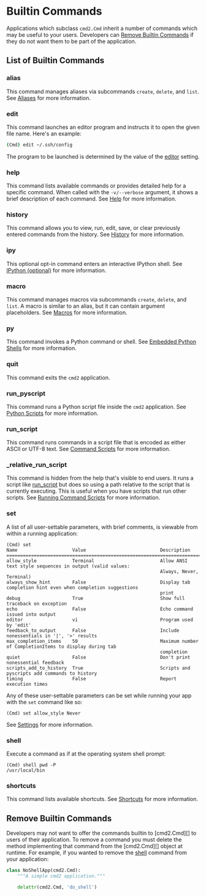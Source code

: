 # Builtin Commands

Applications which subclass `cmd2.Cmd` inherit a number of commands which may be useful to your users. Developers can [Remove Builtin Commands](#remove-builtin-commands) if they do not want them to be part of the application.

## List of Builtin Commands

### alias

This command manages aliases via subcommands `create`, `delete`, and `list`. See [Aliases](shortcuts_aliases_macros.md#aliases) for more information.

### edit

This command launches an editor program and instructs it to open the given file name. Here's an example:

```sh
(Cmd) edit ~/.ssh/config
```

The program to be launched is determined by the value of the [editor](settings.md#editor) setting.

### help

This command lists available commands or provides detailed help for a specific command. When called with the `-v/--verbose` argument, it shows a brief description of each command. See [Help](help.md) for more information.

### history

This command allows you to view, run, edit, save, or clear previously entered commands from the history. See [History](history.md) for more information.

### ipy

This optional opt-in command enters an interactive IPython shell. See [IPython (optional)](./embedded_python_shells.md#ipython-optional) for more information.

### macro

This command manages macros via subcommands `create`, `delete`, and `list`. A macro is similar to an alias, but it can contain argument placeholders. See [Macros](./shortcuts_aliases_macros.md#macros) for more information.

### py

This command invokes a Python command or shell. See [Embedded Python Shells](./embedded_python_shells.md) for more information.

### quit

This command exits the `cmd2` application.

### run_pyscript

This command runs a Python script file inside the `cmd2` application. See [Python Scripts](./scripting.md#python-scripts) for more information.

### run_script

This command runs commands in a script file that is encoded as either ASCII or UTF-8 text. See [Command Scripts](./scripting.md#command-scripts) for more information.

### \_relative_run_script

This command is hidden from the help that's visible to end users. It runs a script like [run_script](#run_script) but does so using a path relative to the script that is currently executing. This is useful when you have scripts that run other scripts. See [Running Command Scripts](../features/scripting.md#running-command-scripts) for more information.

### set

A list of all user-settable parameters, with brief comments, is viewable from within a running application:

```text
(Cmd) set
Name                    Value                           Description
====================================================================================================================
allow_style             Terminal                        Allow ANSI text style sequences in output (valid values:
                                                        Always, Never, Terminal)
always_show_hint        False                           Display tab completion hint even when completion suggestions
                                                        print
debug                   True                            Show full traceback on exception
echo                    False                           Echo command issued into output
editor                  vi                              Program used by 'edit'
feedback_to_output      False                           Include nonessentials in '|', '>' results
max_completion_items    50                              Maximum number of CompletionItems to display during tab
                                                        completion
quiet                   False                           Don't print nonessential feedback
scripts_add_to_history  True                            Scripts and pyscripts add commands to history
timing                  False                           Report execution times
```

Any of these user-settable parameters can be set while running your app with the `set` command like so:

```text
(Cmd) set allow_style Never
```

See [Settings](./settings.md) for more information.

### shell

Execute a command as if at the operating system shell prompt:

```text
(Cmd) shell pwd -P
/usr/local/bin
```

### shortcuts

This command lists available shortcuts. See [Shortcuts](./shortcuts_aliases_macros.md#shortcuts) for more information.

## Remove Builtin Commands

Developers may not want to offer the commands builtin to [cmd2.Cmd][] to users of their application. To remove a command you must delete the method implementing that command from the [cmd2.Cmd][] object at runtime. For example, if you wanted to remove the [shell](#shell) command from your application:

```py
class NoShellApp(cmd2.Cmd):
    """A simple cmd2 application."""

    delattr(cmd2.Cmd, 'do_shell')
```
